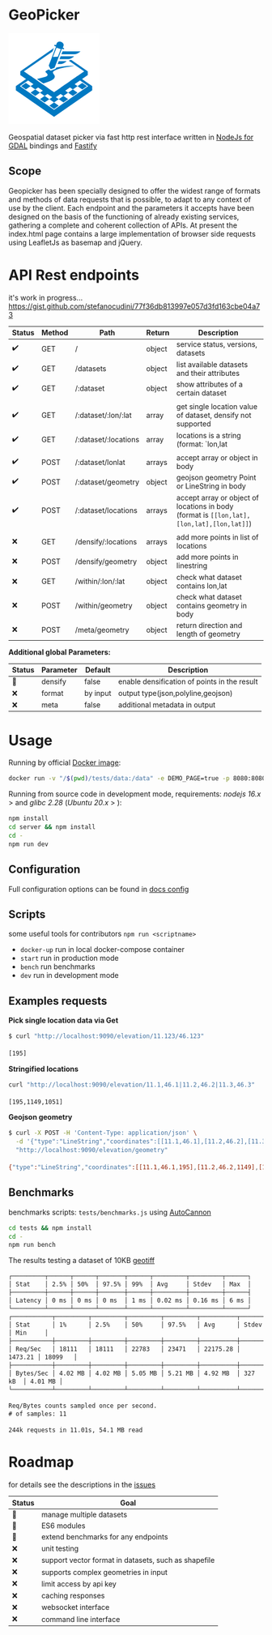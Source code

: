 GeoPicker
==========

![geopicker](docs/logo.png)

Geospatial dataset picker via fast http rest interface written in [NodeJs for GDAL](https://github.com/mmomtchev/node-gdal-async) bindings and [Fastify](https://www.fastify.io/)

## Scope

Geopicker has been specially designed to offer the widest range of formats and methods of data requests that is possible, to adapt to any context of use by the client.
Each endpoint and the parameters it accepts have been designed on the basis of the functioning of already existing services, gathering a complete and coherent collection of APIs.
At present the index.html page contains a large implementation of browser side requests using LeafletJs as basemap and jQuery.

# API Rest endpoints

it's work in progress...
https://gist.github.com/stefanocudini/77f36db813997e057d3fd163cbe04a73

|Status|Method| Path                 | Return | Description |
|------|------|----------------------|--------|-------------|
|  ✔️  | GET  | /                    | object | service status, versions, datasets |
|  ✔️  | GET  | /datasets            | object | list available datasets and their attributes |
|  ✔️  | GET  | /:dataset            | object | show attributes of a certain dataset |
|      |      |                      |        |             |
|  ✔️  | GET  | /:dataset/:lon/:lat  | array  | get single location value of dataset, densify not supported|
|  ✔️  | GET  | /:dataset/:locations | array  | locations is a string (format: `lon,lat|lon,lat|lon,lat`), densify not supported |
|      |      |                      |        |             |
|  ✔️  | POST | /:dataset/lonlat     | arrays | accept array or object in body |
|  ✔️  | POST | /:dataset/geometry   | object | geojson geometry Point or LineString in body
|  ✔️  | POST | /:dataset/locations  | arrays | accept array or object of locations in body (format is `[[lon,lat],[lon,lat],[lon,lat]]`) |
|      |      |                      |        |             |
|  ❌  | GET  | /densify/:locations  | arrays | add more points in list of locations |
|  ❌  | POST | /densify/geometry    | object | add more points in linestring |
|  ❌  | GET  | /within/:lon/:lat    | object | check what dataset contains lon,lat |
|  ❌  | POST | /within/geometry     | object | check what dataset contains geometry in body |
|  ❌  | POST | /meta/geometry       | object | return direction and length of geometry |

**Additional global Parameters:**

|Status|Parameter| Default  | Description |
|------|---------|----------|-------------|
|  🚧  | densify | false    | enable densification of points in the result |
|  ❌  | format  | by input | output type(json,polyline,geojson) |
|  ❌  | meta    | false    | additional metadata in output |

# Usage

Running by official [Docker image](https://hub.docker.com/repository/docker/stefcud/geopicker/general):

```bash
docker run -v "/$(pwd)/tests/data:/data" -e DEMO_PAGE=true -p 8080:8080 stefcud/geopicker
```

Running from source code in development mode, requirements: _nodejs 16.x_ > and _glibc 2.28_ (_Ubuntu 20.x_ > ):

```bash
npm install
cd server && npm install
cd -
npm run dev
```

## Configuration

Full configuration options can be found in [docs config](./docs/config.md)

## Scripts

some useful tools for contributors `npm run <scriptname>`

- `docker-up` run in local docker-compose container
- `start` run in production mode
- `bench` run benchmarks
- `dev` run in development mode


## Examples requests

**Pick single location data via Get**

```bash
$ curl "http://localhost:9090/elevation/11.123/46.123"

[195]
```

**Stringified locations**

```bash
curl "http://localhost:9090/elevation/11.1,46.1|11.2,46.2|11.3,46.3"

[195,1149,1051]
```

**Geojson geometry**

```bash
$ curl -X POST -H 'Content-Type: application/json' \
  -d '{"type":"LineString","coordinates":[[11.1,46.1],[11.2,46.2],[11.3,46.3]]}' \
  "http://localhost:9090/elevation/geometry"

{"type":"LineString","coordinates":[[11.1,46.1,195],[11.2,46.2,1149],[11.3,46.3,1051]]}
```
## Benchmarks

benchmarks scripts: `tests/benchmarks.js` using [AutoCannon](https://github.com/mcollina/autocannon)

```bash
cd tests && npm install
cd -
npm run bench
```

The results testing a dataset of 10KB [geotiff](https://github.com/opengeo-tech/geopicker/blob/master/tests/data/test_4611_dem.tif)
```
┌─────────┬──────┬──────┬───────┬──────┬─────────┬─────────┬──────┐
│ Stat    │ 2.5% │ 50%  │ 97.5% │ 99%  │ Avg     │ Stdev   │ Max  │
├─────────┼──────┼──────┼───────┼──────┼─────────┼─────────┼──────┤
│ Latency │ 0 ms │ 0 ms │ 0 ms  │ 1 ms │ 0.02 ms │ 0.16 ms │ 6 ms │
└─────────┴──────┴──────┴───────┴──────┴─────────┴─────────┴──────┘
┌───────────┬─────────┬─────────┬─────────┬─────────┬──────────┬─────────┬─────────┐
│ Stat      │ 1%      │ 2.5%    │ 50%     │ 97.5%   │ Avg      │ Stdev   │ Min     │
├───────────┼─────────┼─────────┼─────────┼─────────┼──────────┼─────────┼─────────┤
│ Req/Sec   │ 18111   │ 18111   │ 22783   │ 23471   │ 22175.28 │ 1473.21 │ 18099   │
├───────────┼─────────┼─────────┼─────────┼─────────┼──────────┼─────────┼─────────┤
│ Bytes/Sec │ 4.02 MB │ 4.02 MB │ 5.05 MB │ 5.21 MB │ 4.92 MB  │ 327 kB  │ 4.01 MB │
└───────────┴─────────┴─────────┴─────────┴─────────┴──────────┴─────────┴─────────┘

Req/Bytes counts sampled once per second.
# of samples: 11

244k requests in 11.01s, 54.1 MB read
```

# Roadmap

for details see the descriptions in the [issues](https://github.com/opengeo-tech/geopicker/labels/Roadmap)

|Status| Goal        |
|------|-------------|
|  🚧  | manage multiple datasets |
|  🚧  | ES6 modules |
|  🚧  | extend benchmarks for any endpoints |
|  ❌  | unit testing |
|  ❌  | support vector format in datasets, such as shapefile  |
|  ❌  | supports complex geometries in input |
|  ❌  | limit access by api key |
|  ❌  | caching responses |
|  ❌  | websocket interface |
|  ❌  | command line interface |

